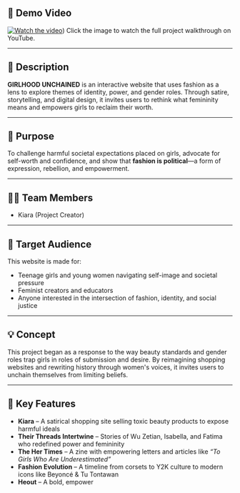 
## 🎥 Demo Video  
[![Watch the video]([https://img.youtube.com/vi/YOUR_VIDEO_ID_HERE/0.jpg)](https://youtu.be/JS_zrMCGSMc](https://youtu.be/JS_zrMCGSMc)))  
Click the image to watch the full project walkthrough on YouTube.

---

## 📝 Description  
**GIRLHOOD UNCHAINED** is an interactive website that uses fashion as a lens to explore themes of identity, power, and gender roles. Through satire, storytelling, and digital design, it invites users to rethink what femininity means and empowers girls to reclaim their worth.

---

## 🎯 Purpose  
To challenge harmful societal expectations placed on girls, advocate for self-worth and confidence, and show that **fashion is political**—a form of expression, rebellion, and empowerment.

---

## 👩‍💻 Team Members  
- Kiara (Project Creator)

---

## 👥 Target Audience  
This website is made for:  
- Teenage girls and young women navigating self-image and societal pressure  
- Feminist creators and educators  
- Anyone interested in the intersection of fashion, identity, and social justice

---

## 💡 Concept  
This project began as a response to the way beauty standards and gender roles trap girls in roles of submission and desire. By reimagining shopping websites and rewriting history through women's voices, it invites users to unchain themselves from limiting beliefs.

---

## 🌟 Key Features  
- **Kiara** – A satirical shopping site selling toxic beauty products to expose harmful ideals  
- **Their Threads Intertwine** – Stories of Wu Zetian, Isabella, and Fatima who redefined power and femininity  
- **The Her Times** – A zine with empowering letters and articles like *“To Girls Who Are Underestimated”*  
- **Fashion Evolution** – A timeline from corsets to Y2K culture to modern icons like Beyoncé & Tu Tontawan  
- **Heout** – A bold, empower
